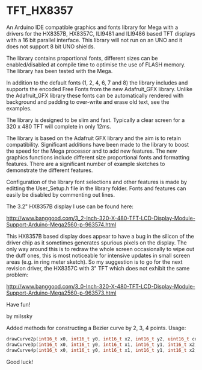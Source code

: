# TFT_HX8357

An Arduino IDE compatible graphics and fonts library for Mega with a drivers for the HX8357B, HX8357C, ILI9481 and ILI9486 based TFT displays with a 16 bit parallel interface. This library will not run on an UNO and it does not support 8 bit UNO shields.

The library contains proportional fonts, different sizes can be enabled/disabled at compile time to optimise the use of FLASH memory.  The library has been tested with the Mega.

In addition to the default fonts (1, 2, 4, 6, 7 and 8) the library includes and supports the encoded Free Fonts from the new Adafruit_GFX library.  Unlike the Adafruit_GFX library these fonts can be automatically rendered with background and padding to over-write and erase old text, see the examples.

The library is designed to be slim and fast. Typically a clear screen for a 320 x 480 TFT will complete in only 12ms.

The library is based on the Adafruit GFX library and the aim is to retain compatibility. Significant additions have been made to the library to boost the speed for the Mega processor and to add new features. The new graphics functions include different size proportional fonts and formatting features. There are a significant number of example sketches to demonstrate the different features.

Configuration of the library font selections and other features is made by editting the User_Setup.h file in the library folder.  Fonts and features can easily be disabled by commenting out lines.

The 3.2" HX8357B display I use can be found here:

http://www.banggood.com/3_2-Inch-320-X-480-TFT-LCD-Display-Module-Support-Arduino-Mega2560-p-963574.html

This HX8357B based display does appear to have a bug in the silicon of the driver chip as it sometimes generates spurious pixels on the display. The only way around this is to redraw the whole screen occasionally to wipe out the duff ones, this is most noticeable for intensive updates in small screen areas (e.g. in ring meter sketch). So my suggestion is to go for the next revision driver, the HX8357C with 3" TFT which does not exhibit the same problem:

http://www.banggood.com/3_0-Inch-320-X-480-TFT-LCD-Display-Module-Support-Arduino-Mega2560-p-963573.html

Have fun!


by milssky

Added methods for constructing a Bezier curve by 2, 3, 4 points.
Usage:

```c
drawCurve2p(int16_t x0, int16_t y0, int16_t x2, int16_t y2, uint16_t color);
drawCurve3p(int16_t x0, int16_t y0, int16_t x1, int16_t y1, int16_t x2, int16_t y2, uint16_t color);
drawCurve4p(int16_t x0, int16_t y0, int16_t x1, int16_t y1, int16_t x2, int16_t y2, int16_t x3, int16_t y3, uint16_t color);
```

Good luck!
